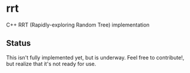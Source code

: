 rrt
===

C++ RRT (Rapidly-exploring Random Tree) implementation


Status
------

This isn't fully implemented yet, but is underway.  Feel free to contribute!, but realize that it's not ready for use.
